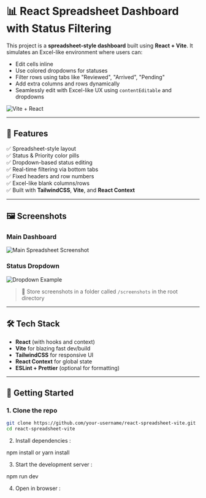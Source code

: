 # 📊 React Spreadsheet Dashboard with Status Filtering

This project is a **spreadsheet-style dashboard** built using **React + Vite**. It simulates an Excel-like environment where users can:

- Edit cells inline
- Use colored dropdowns for statuses
- Filter rows using tabs like "Reviewed", "Arrived", "Pending"
- Add extra columns and rows dynamically
- Seamlessly edit with Excel-like UX using `contentEditable` and dropdowns

![Vite + React](https://vitejs.dev/logo.svg)

---

## 🧩 Features

✅ Spreadsheet-style layout  
✅ Status & Priority color pills  
✅ Dropdown-based status editing  
✅ Real-time filtering via bottom tabs  
✅ Fixed headers and row numbers  
✅ Excel-like blank columns/rows  
✅ Built with **TailwindCSS**, **Vite**, and **React Context**

---

## 🖼️ Screenshots

### Main Dashboard
![Main Spreadsheet Screenshot](./screenshots/spreadsheet-main.png)

### Status Dropdown
![Dropdown Example](./screenshots/status-dropdown.png)

> 📂 Store screenshots in a folder called `/screenshots` in the root directory

---

## 🛠️ Tech Stack

- **React** (with hooks and context)
- **Vite** for blazing fast dev/build
- **TailwindCSS** for responsive UI
- **React Context** for global state
- **ESLint + Prettier** (optional for formatting)

---

## 🏁 Getting Started

### 1. Clone the repo

```bash
git clone https://github.com/your-username/react-spreadsheet-vite.git
cd react-spreadsheet-vite
```
2. Install dependencies :

npm install
 or
yarn install

3. Start the development server : 

npm run dev

4. Open in browser :



